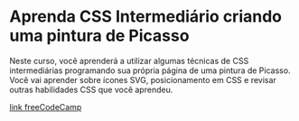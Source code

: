 # Aprenda CSS Intermediário criando uma pintura de Picasso

Neste curso, você aprenderá a utilizar algumas técnicas de CSS intermediárias programando sua própria página de uma pintura de Picasso. Você vai aprender sobre ícones SVG, posicionamento em CSS e revisar outras habilidades CSS que você aprendeu.

[link freeCodeCamp](https://www.freecodecamp.org/portuguese/learn/2022/responsive-web-design/learn-intermediate-css-by-building-a-picasso-painting/ "link freeCodeCamp")
